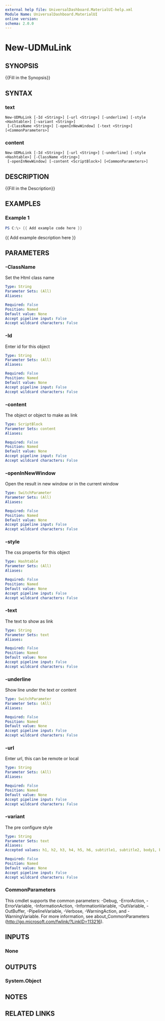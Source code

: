 ```yaml
---
external help file: UniversalDashboard.MaterialUI-help.xml
Module Name: UniversalDashboard.MaterialUI
online version:
schema: 2.0.0
---
```


# New-UDMuLink

## SYNOPSIS
{{Fill in the Synopsis}}

## SYNTAX

### text
```
New-UDMuLink [-Id <String>] [-url <String>] [-underline] [-style <Hashtable>] [-variant <String>]
 [-ClassName <String>] [-openInNewWindow] [-text <String>] [<CommonParameters>]
```

### content
```
New-UDMuLink [-Id <String>] [-url <String>] [-underline] [-style <Hashtable>] [-ClassName <String>]
 [-openInNewWindow] [-content <ScriptBlock>] [<CommonParameters>]
```

## DESCRIPTION
{{Fill in the Description}}

## EXAMPLES

### Example 1
```powershell
PS C:\> {{ Add example code here }}
```

{{ Add example description here }}

## PARAMETERS

### -ClassName
Set the Html class name

```yaml
Type: String
Parameter Sets: (All)
Aliases:

Required: False
Position: Named
Default value: None
Accept pipeline input: False
Accept wildcard characters: False
```

### -Id
Enter id for this object

```yaml
Type: String
Parameter Sets: (All)
Aliases:

Required: False
Position: Named
Default value: None
Accept pipeline input: False
Accept wildcard characters: False
```

### -content
The object or object to make as link

```yaml
Type: ScriptBlock
Parameter Sets: content
Aliases:

Required: False
Position: Named
Default value: None
Accept pipeline input: False
Accept wildcard characters: False
```

### -openInNewWindow
Open the result in new window or in the current window

```yaml
Type: SwitchParameter
Parameter Sets: (All)
Aliases:

Required: False
Position: Named
Default value: None
Accept pipeline input: False
Accept wildcard characters: False
```

### -style
The css propertis for this object

```yaml
Type: Hashtable
Parameter Sets: (All)
Aliases:

Required: False
Position: Named
Default value: None
Accept pipeline input: False
Accept wildcard characters: False
```

### -text
The text to show as link

```yaml
Type: String
Parameter Sets: text
Aliases:

Required: False
Position: Named
Default value: None
Accept pipeline input: False
Accept wildcard characters: False
```

### -underline
Show line under the text or content

```yaml
Type: SwitchParameter
Parameter Sets: (All)
Aliases:

Required: False
Position: Named
Default value: None
Accept pipeline input: False
Accept wildcard characters: False
```

### -url
Enter url, this can be remote or local

```yaml
Type: String
Parameter Sets: (All)
Aliases:

Required: False
Position: Named
Default value: None
Accept pipeline input: False
Accept wildcard characters: False
```

### -variant
The pre configure style

```yaml
Type: String
Parameter Sets: text
Aliases:
Accepted values: h1, h2, h3, h4, h5, h6, subtitle1, subtitle2, body1, body2, caption, button, overline, srOnly, inherit

Required: False
Position: Named
Default value: None
Accept pipeline input: False
Accept wildcard characters: False
```

### CommonParameters
This cmdlet supports the common parameters: -Debug, -ErrorAction, -ErrorVariable, -InformationAction, -InformationVariable, -OutVariable, -OutBuffer, -PipelineVariable, -Verbose, -WarningAction, and -WarningVariable. For more information, see about_CommonParameters (http://go.microsoft.com/fwlink/?LinkID=113216).

## INPUTS

### None

## OUTPUTS

### System.Object
## NOTES

## RELATED LINKS
